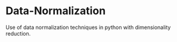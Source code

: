 # Data-Normalization

Use of data normalization techniques in python with dimensionality reduction.
